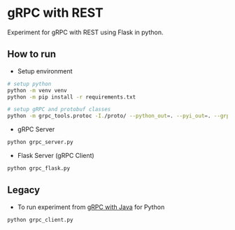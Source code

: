 # gRPC with REST

Experiment for gRPC with REST using Flask in python.

## How to run

- Setup environment

```bash
# setup python
python -m venv venv
python -m pip install -r requirements.txt

# setup gRPC and protobuf classes
python -m grpc_tools.protoc -I./proto/ --python_out=. --pyi_out=. --grpc_python_out=. ./proto/MatrixMult.proto
```

- gRPC Server

```bash
python grpc_server.py
```

- Flask Server (gRPC Client)

```bash
python grpc_flask.py
```

## Legacy

- To run experiment from [gRPC with Java](/gRPC/) for Python

```bash
python grpc_client.py
```
